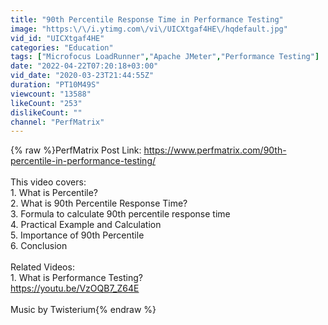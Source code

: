 ```yaml
---
title: "90th Percentile Response Time in Performance Testing"
image: "https:\/\/i.ytimg.com\/vi\/UICXtgaf4HE\/hqdefault.jpg"
vid_id: "UICXtgaf4HE"
categories: "Education"
tags: ["Microfocus LoadRunner","Apache JMeter","Performance Testing"]
date: "2022-04-22T07:20:18+03:00"
vid_date: "2020-03-23T21:44:55Z"
duration: "PT10M49S"
viewcount: "13588"
likeCount: "253"
dislikeCount: ""
channel: "PerfMatrix"
---
```

{% raw %}PerfMatrix Post Link: <a rel="nofollow" target="blank" href="https://www.perfmatrix.com/90th-percentile-in-performance-testing/">https://www.perfmatrix.com/90th-percentile-in-performance-testing/</a><br /><br />This video covers:<br />1. What is Percentile?<br />2. What is 90th Percentile Response Time?<br />3. Formula to calculate 90th percentile response time<br />4. Practical Example and Calculation<br />5. Importance of 90th Percentile<br />6. Conclusion<br /><br />Related Videos:<br />1. What is Performance Testing?<br /><a rel="nofollow" target="blank" href="https://youtu.be/VzOQB7_Z64E">https://youtu.be/VzOQB7_Z64E</a><br /><br />Music by Twisterium{% endraw %}
